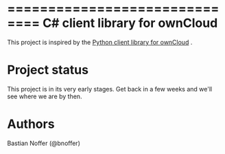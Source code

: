 ﻿==============================
C# client library for ownCloud
==============================

This project is inspired by the [Python client library for ownCloud](https://github.com/owncloud/pyocclient) .

Project status
==============

This project is in its very early stages. Get back in a few weeks and we'll see where we are by then.

Authors
=======

Bastian Noffer (@bnoffer)